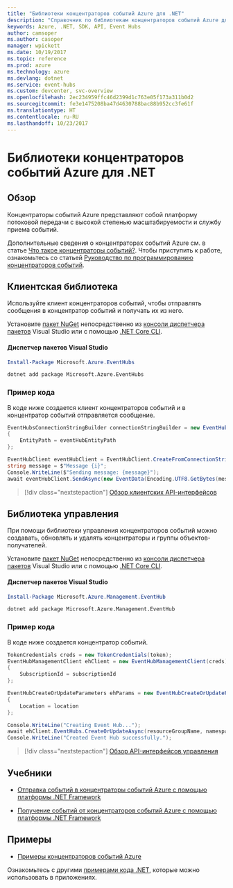 ```yaml
---
title: "Библиотеки концентраторов событий Azure для .NET"
description: "Справочник по библиотекам концентраторов событий Azure для .NET"
keywords: Azure, .NET, SDK, API, Event Hubs
author: camsoper
ms.author: casoper
manager: wpickett
ms.date: 10/19/2017
ms.topic: reference
ms.prod: azure
ms.technology: azure
ms.devlang: dotnet
ms.service: event-hubs
ms.custom: devcenter, svc-overview
ms.openlocfilehash: 2ec234959ffc46d2399d1c763e05f173a311b0d2
ms.sourcegitcommit: fe3e1475208ba47d4630788bac88b952cc3fe61f
ms.translationtype: HT
ms.contentlocale: ru-RU
ms.lasthandoff: 10/23/2017
---
```

# <a name="azure-event-hubs-libraries-for-net"></a>Библиотеки концентраторов событий Azure для .NET

## <a name="overview"></a>Обзор

Концентраторы событий Azure представляют собой платформу потоковой передачи с высокой степенью масштабируемости и службу приема событий.

Дополнительные сведения о концентраторах событий Azure см. в статье [Что такое концентраторы событий?](/azure/event-hubs/event-hubs-what-is-event-hubs).  Чтобы приступить к работе, ознакомьтесь со статьей [Руководство по программированию концентраторов событий](/azure/event-hubs/event-hubs-programming-guide).

## <a name="client-library"></a>Клиентская библиотека

Используйте клиент концентраторов событий, чтобы отправлять сообщения в концентратор событий и получать их из него.

Установите [пакет NuGet](https://www.nuget.org/packages/Microsoft.Azure.EventHubs) непосредственно из [консоли диспетчера пакетов][PackageManager] Visual Studio или с помощью [.NET Core CLI][DotNetCLI].

#### <a name="visual-studio-package-manager"></a>Диспетчер пакетов Visual Studio

```powershell
Install-Package Microsoft.Azure.EventHubs
```

```bash
dotnet add package Microsoft.Azure.EventHubs
```

### <a name="code-example"></a>Пример кода

В коде ниже создается клиент концентраторов событий и в концентратор событий отправляется сообщение.

```csharp
EventHubsConnectionStringBuilder connectionStringBuilder = new EventHubsConnectionStringBuilder(eventHubConnectionString)
{
    EntityPath = eventHubEntityPath
};

EventHubClient eventHubClient = EventHubClient.CreateFromConnectionString(connectionStringBuilder.ToString());
string message = $"Message {i}";
Console.WriteLine($"Sending message: {message}");
await eventHubClient.SendAsync(new EventData(Encoding.UTF8.GetBytes(message)));
```

> [!div class="nextstepaction"]
> [Обзор клиентских API-интерфейсов](/dotnet/api/overview/azure/eventhub/client)

## <a name="management-library"></a>Библиотека управления

При помощи библиотеки управления концентраторов событий можно создавать, обновлять и удалять концентраторы и группы объектов-получателей.

Установите [пакет NuGet](https://www.nuget.org/packages/Microsoft.Azure.Management.EventHub) непосредственно из [консоли диспетчера пакетов][PackageManager] Visual Studio или с помощью [.NET Core CLI][DotNetCLI].

#### <a name="visual-studio-package-manager"></a>Диспетчер пакетов Visual Studio

```powershell
Install-Package Microsoft.Azure.Management.EventHub
```

```bash
dotnet add package Microsoft.Azure.Management.EventHub
```

### <a name="code-example"></a>Пример кода

В коде ниже создается концентратор событий.

```csharp
TokenCredentials creds = new TokenCredentials(token);
EventHubManagementClient ehClient = new EventHubManagementClient(creds)
{
    SubscriptionId = subscriptionId
};

EventHubCreateOrUpdateParameters ehParams = new EventHubCreateOrUpdateParameters()
{
    Location = location
};

Console.WriteLine("Creating Event Hub...");
await ehClient.EventHubs.CreateOrUpdateAsync(resourceGroupName, namespaceName, EventHubName, ehParams);
Console.WriteLine("Created Event Hub successfully.");
```

> [!div class="nextstepaction"]
> [Обзор API-интерфейсов управления](/dotnet/api/overview/azure/eventhub/management)

## <a name="tutorials"></a>Учебники

* [Отправка событий в концентраторы событий Azure с помощью платформы .NET Framework](/azure/event-hubs/event-hubs-dotnet-framework-getstarted-send)

* [Получение событий от концентраторов событий Azure с помощью платформы .NET Framework](/azure/event-hubs/event-hubs-dotnet-framework-getstarted-receive-eph)

## <a name="samples"></a>Примеры

* [Примеры концентраторов событий Azure](https://github.com/Azure/azure-event-hubs/tree/master/samples)

Ознакомьтесь с другими [примерами кода .NET](https://azure.microsoft.com/resources/samples/?platform=dotnet), которые можно использовать в приложениях.

[PackageManager]: https://docs.microsoft.com/nuget/tools/package-manager-console
[DotNetCLI]: https://docs.microsoft.com/dotnet/core/tools/dotnet-add-package
